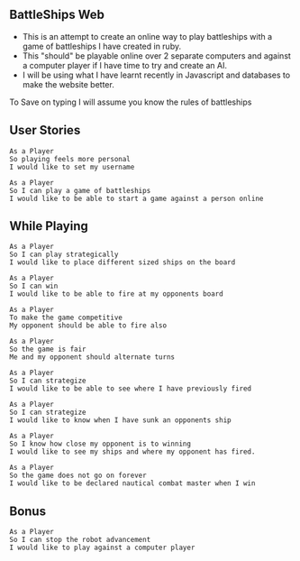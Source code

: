 BattleShips Web
------
* This is an attempt to create an online way to play battleships with a game of battleships I have created in ruby. 
* This "should" be playable online over 2 separate computers and against a computer player if I have time to try and create an AI. 
* I will be using what I have learnt recently in Javascript and databases to make the website better.

To Save on typing I will assume you know the rules of battleships

User Stories
----
```
As a Player
So playing feels more personal
I would like to set my username
```
```
As a Player
So I can play a game of battleships
I would like to be able to start a game against a person online
```
While Playing
---
```
As a Player
So I can play strategically
I would like to place different sized ships on the board
```
```
As a Player
So I can win
I would like to be able to fire at my opponents board
```
```
As a Player
To make the game competitive
My opponent should be able to fire also
```
```
As a Player
So the game is fair
Me and my opponent should alternate turns
```
```
As a Player
So I can strategize
I would like to be able to see where I have previously fired 
```
```
As a Player
So I can strategize
I would like to know when I have sunk an opponents ship
```
```
As a Player
So I know how close my opponent is to winning
I would like to see my ships and where my opponent has fired.
```
```
As a Player
So the game does not go on forever
I would like to be declared nautical combat master when I win
```
Bonus
--
```
As a Player
So I can stop the robot advancement
I would like to play against a computer player
```